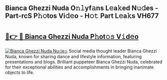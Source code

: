 ## Bianca Ghezzi Nuda O𝚗𝚕yf𝚊ns L𝚎a𝚔ed N𝚞𝚍es - Part-rcS P𝚑𝚘tos Vi𝚍𝚎o - H𝚘𝚝 Part L𝚎a𝚔s VH677

# <h2><a href="http://kf1vf4.oniu.top/?m=Bianca+Ghezzi+Nuda">🔗👉 🔴 Bianca Ghezzi Nuda P𝚑ot𝚘𝚜 V𝚒d𝚎o</a></h2>

[![Bianca Ghezzi Nuda Nu𝚍e𝚜](https://i.imgur.com/0qMVB7G.gif)](http://kf1vf4.oniu.top/?m=Bianca+Ghezzi+Nuda)
Social media thought leader Bianca Ghezzi Nuda, known for sharing dance and lifestyle information, featuring presentations and blogs. Brilliant puppeteer Bianca Ghezzi Nuda, celebrated for their exceptional abilities and accomplishments in bringing inanimate objects to life.  
